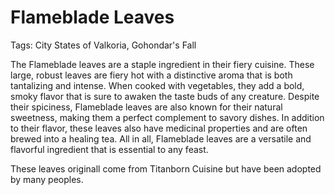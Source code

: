 # Flameblade Leaves

Tags: City States of Valkoria, Gohondar's Fall

The Flameblade leaves are a staple ingredient in their fiery cuisine. These large, robust leaves are fiery hot with a distinctive aroma that is both tantalizing and intense. When cooked with vegetables, they add a bold, smoky flavor that is sure to awaken the taste buds of any creature. Despite their spiciness, Flameblade leaves are also known for their natural sweetness, making them a perfect complement to savory dishes. In addition to their flavor, these leaves also have medicinal properties and are often brewed into a healing tea. All in all, Flameblade leaves are a versatile and flavorful ingredient that is essential to any feast.

These leaves originall come from Titanborn Cuisine but have been adopted by many peoples.